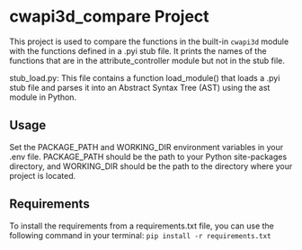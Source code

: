 # cwapi3d_compare Project

This project is used to compare the functions in the built-in `cwapi3d` module with the functions defined in a .pyi stub file. 
It prints the names of the functions that are in the attribute_controller module but not in the stub file.  

stub_load.py: This file contains a function load_module() that loads a .pyi stub file and 
parses it into an Abstract Syntax Tree (AST) using the ast module in Python.  

## Usage
Set the PACKAGE_PATH and WORKING_DIR environment variables in your .env file. 
PACKAGE_PATH should be the path to your Python site-packages directory, 
and WORKING_DIR should be the path to the directory where your project is located.  

## Requirements
To install the requirements from a requirements.txt file, you can use the following command in your terminal:
``` pip install -r requirements.txt ```